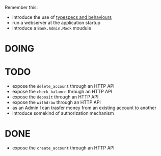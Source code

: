 Remember this:

* introduce the use of [typespecs and behaviours](https://elixir-lang.org/getting-started/typespecs-and-behaviours.html)
* run a webserver at the application startup
* introduce a `Bank.Admin.Mock` moudule

# DOING

# TODO

* expose the `delete_account` through an HTTP API
* expose the `check_balance` through an HTTP API
* expose the `deposit` through an HTTP API
* expose the `withdraw` through an HTTP API
* as an Admin I can trasfer money from an existing account to another
* introduce somekind of authorization mechanism

# DONE

* expose the `create_account` through an HTTP API
